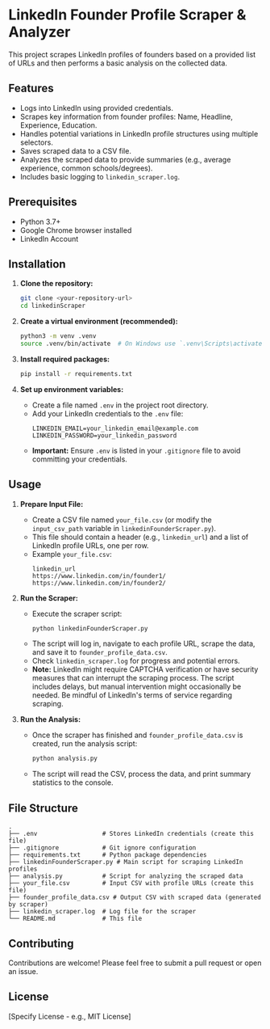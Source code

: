 # LinkedIn Founder Profile Scraper & Analyzer

This project scrapes LinkedIn profiles of founders based on a provided list of URLs and then performs a basic analysis on the collected data.

## Features

*   Logs into LinkedIn using provided credentials.
*   Scrapes key information from founder profiles: Name, Headline, Experience, Education.
*   Handles potential variations in LinkedIn profile structures using multiple selectors.
*   Saves scraped data to a CSV file.
*   Analyzes the scraped data to provide summaries (e.g., average experience, common schools/degrees).
*   Includes basic logging to `linkedin_scraper.log`.

## Prerequisites

*   Python 3.7+
*   Google Chrome browser installed
*   LinkedIn Account

## Installation

1.  **Clone the repository:**
    ```bash
    git clone <your-repository-url>
    cd linkedinScraper 
    ```

2.  **Create a virtual environment (recommended):**
    ```bash
    python3 -m venv .venv
    source .venv/bin/activate  # On Windows use `.venv\Scripts\activate`
    ```

3.  **Install required packages:**
    ```bash
    pip install -r requirements.txt
    ```

4.  **Set up environment variables:**
    *   Create a file named `.env` in the project root directory.
    *   Add your LinkedIn credentials to the `.env` file:
        ```dotenv
        LINKEDIN_EMAIL=your_linkedin_email@example.com
        LINKEDIN_PASSWORD=your_linkedin_password
        ```
    *   **Important:** Ensure `.env` is listed in your `.gitignore` file to avoid committing your credentials.

## Usage

1.  **Prepare Input File:**
    *   Create a CSV file named `your_file.csv` (or modify the `input_csv_path` variable in `linkedinFounderScraper.py`).
    *   This file should contain a header (e.g., `linkedin_url`) and a list of LinkedIn profile URLs, one per row.
    *   Example `your_file.csv`:
        ```csv
        linkedin_url
        https://www.linkedin.com/in/founder1/
        https://www.linkedin.com/in/founder2/
        ```

2.  **Run the Scraper:**
    *   Execute the scraper script:
        ```bash
        python linkedinFounderScraper.py
        ```
    *   The script will log in, navigate to each profile URL, scrape the data, and save it to `founder_profile_data.csv`.
    *   Check `linkedin_scraper.log` for progress and potential errors.
    *   **Note:** LinkedIn might require CAPTCHA verification or have security measures that can interrupt the scraping process. The script includes delays, but manual intervention might occasionally be needed. Be mindful of LinkedIn's terms of service regarding scraping.

3.  **Run the Analysis:**
    *   Once the scraper has finished and `founder_profile_data.csv` is created, run the analysis script:
        ```bash
        python analysis.py
        ```
    *   The script will read the CSV, process the data, and print summary statistics to the console.

## File Structure

```
.
├── .env                  # Stores LinkedIn credentials (create this file)
├── .gitignore            # Git ignore configuration
├── requirements.txt      # Python package dependencies
├── linkedinFounderScraper.py # Main script for scraping LinkedIn profiles
├── analysis.py           # Script for analyzing the scraped data
├── your_file.csv         # Input CSV with profile URLs (create this file)
├── founder_profile_data.csv # Output CSV with scraped data (generated by scraper)
├── linkedin_scraper.log  # Log file for the scraper
└── README.md             # This file
```

## Contributing

Contributions are welcome! Please feel free to submit a pull request or open an issue.

## License

[Specify License - e.g., MIT License] 
